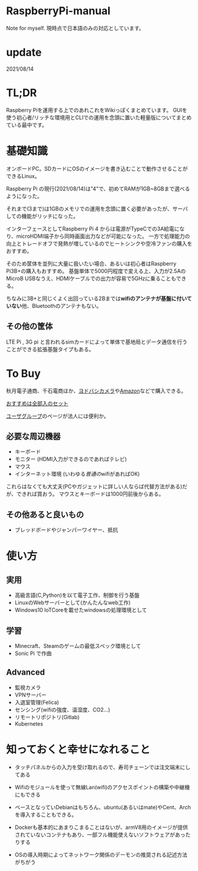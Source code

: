 # RaspberryPi-manual
Note for myself.
現時点で日本語のみの対応としています。

# update 
2021/08/14


# TL;DR
Raspberry Piを運用する上でのあれこれをWikiっぽくまとめています。
GUIを使う初心者/リッチな環境用とCLIでの運用を念頭に置いた軽量版についてまとめている最中です。




# 基礎知識

オンボードPC。SDカードにOSのイメージを書き込むことで動作させることができるLinux。

Raspberry Pi の現行(2021/08/14)は"4"で、初めてRAMが1GB~8GBまで選べるようになった。

それまで(3まで)は1GBのメモリでの運用を念頭に置く必要があったが、サーバしての機能がリッチになった。

インターフェースとしてRaspberry Pi 4 からは電源がTypeCでの3A給電になり、microHDMI端子から同時画面出力などが可能になった。
一方で処理能力の向上とトレードオフで発熱が増しているのでヒートシンクや空冷ファンの購入をおすすめ。

そのため筐体を並列に大量に扱いたい場合、あるいは初心者はRaspberry Pi3B+の購入もおすすめ。
基盤単体で5000円程度で変える上、入力が2.5AのMicroB USBなうえ、HDMIケーブルでの出力が容易で5GHzに乗ることもできる。

ちなみに3B+と同じくよく出回っている2Bまでは**wifiのアンテナが基盤に付いていない**他、Bluetoothのアンテナもない。


## その他の筐体

LTE Pi , 3G pi と言われるsimカードによって単体で基地局とデータ通信を行うことができる拡張基盤タイプもある。


# To Buy

秋月電子通商、千石電商ほか、[ヨドバシカメラ](https://www.yodobashi.com/?word=Raspberry+Pi)や[Amazon](https://www.amazon.co.jp/Raspberry-Pi/s?k=Raspberry+Pi)などで購入できる。

[おすすめは全部入のセット](https://www.amazon.co.jp/%E3%82%AD%E3%83%83%E3%83%88%EF%BC%88%E6%8A%80%E9%81%A9%E3%83%9E%E3%83%BC%E3%82%AF%E5%85%A5%EF%BC%89MicroSDHC%E3%82%AB%E3%83%BC%E3%83%8932G-Raspbian%E3%82%B7%E3%82%B9%E3%83%86%E3%83%A0%E3%83%97%E3%83%AA%E3%82%A4%E3%83%B3%E3%82%B9%E3%83%88%E3%83%BC%E3%83%AB-MicroHDMI-HDMI%E3%82%B1%E3%83%BC%E3%83%96%E3%83%AB%E3%83%A9%E3%82%A4%E3%83%B3-%E6%97%A5%E6%9C%AC%E8%AA%9E%E5%8F%96%E6%89%B1%E8%AA%AC%E6%98%8E%E6%9B%B8%EF%BC%884GB/dp/B099RKY9J9/ref=sr_1_7?dchild=1&keywords=Raspberry+Pi&qid=1628856830&sr=8-7)


[ユーザグループ](https://www.raspi.jp/whatis/buy/)のページが法人には便利か。

## 必要な周辺機器

- キーボード
- モニター (HDMI入力ができるのであればテレビ)
- マウス
- インターネット環境 (いわゆる*普通の*wifiがあればOK)

これらはなくても大丈夫(PCやガジェットに詳しい人ならば代替方法がある)だが、できれば買おう。
マウスとキーボードは1000円前後からある。

## その他あると良いもの

- ブレッドボードやジャンパーワイヤー、抵抗



# 使い方

## 実用
- 高級言語(C,Python)を以て電子工作、制御を行う基盤
- LinuxのWebサーバーとして(かんたんなweb工作)
- Windows10 IoTCoreを載せたwindowsの処理環境として

## 学習
- Minecraft、Steamのゲームの最低スペック環境として
- Sonic Pi で作曲

## Advanced
- 監視カメラ
- VPNサーバー
- 入退室管理(Felica)
- センシング(wifiの強度、温湿度、CO2...)
- リモートリポジトリ(Gitlab)
- Kubernetes


# 知っておくと幸せになれること

- タッチパネルからの入力を受け取れるので、寿司チェーンでは注文端末にしてある
- Wifiのモジュールを使って無線Lan(wifi)のアクセスポイントの構築や中継機にもできる
- ベースとなっていDebianはもちろん、ubuntu(あるいはmate)やCent、Archを導入することもできる。

- Dockerも基本的にあまりこまることはないが、armV8用のイメージが提供されていないコンテナもあり、一部フル機能使えないソフトウェアがあったりする
- OSの導入時期によってネットワーク関係のデーモンの推奨される記述方法がちがう


